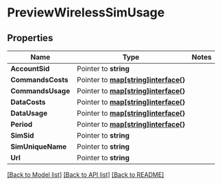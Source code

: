 # PreviewWirelessSimUsage

## Properties
Name | Type | Notes
------------ | ------------- | -------------
**AccountSid** | Pointer to **string** | 
**CommandsCosts** | Pointer to [**map[string]interface{}**](.md) | 
**CommandsUsage** | Pointer to [**map[string]interface{}**](.md) | 
**DataCosts** | Pointer to [**map[string]interface{}**](.md) | 
**DataUsage** | Pointer to [**map[string]interface{}**](.md) | 
**Period** | Pointer to [**map[string]interface{}**](.md) | 
**SimSid** | Pointer to **string** | 
**SimUniqueName** | Pointer to **string** | 
**Url** | Pointer to **string** | 

[[Back to Model list]](../README.md#documentation-for-models) [[Back to API list]](../README.md#documentation-for-api-endpoints) [[Back to README]](../README.md)



